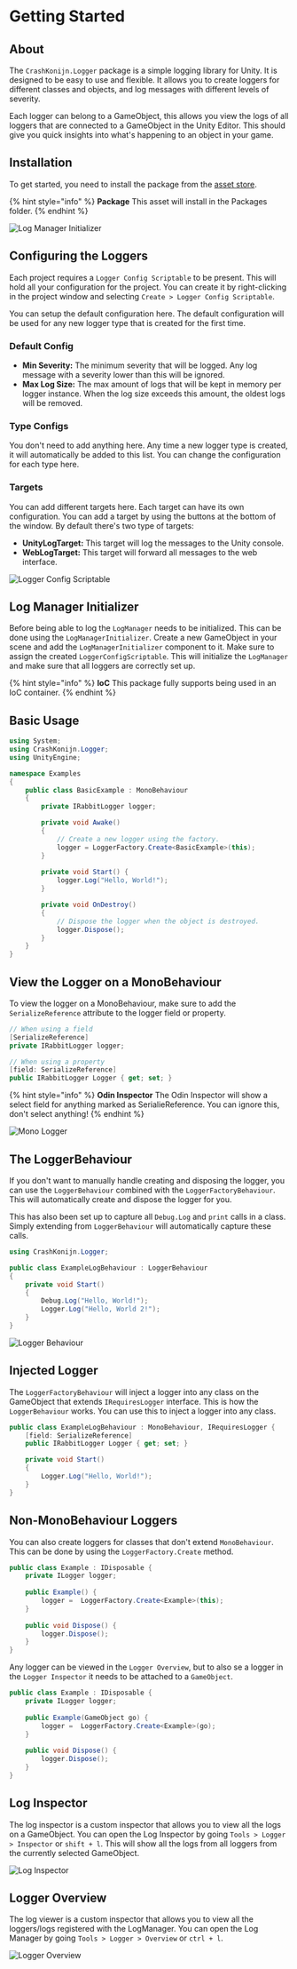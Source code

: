 ﻿# Getting Started

## About

The `CrashKonijn.Logger` package is a simple logging library for Unity. It is designed to be easy to use and flexible. It allows you to create loggers for different classes and objects, and log messages with different levels of severity.

Each logger can belong to a GameObject, this allows you view the logs of all loggers that are connected to a GameObject in the Unity Editor. This should give you quick insights into what's happening to an object in your game.

## Installation

To get started, you need to install the package from the [asset store](https://assetstore.unity.com/packages/slug/305396).

{% hint style="info" %}
**Package** This asset will install in the Packages folder.
{% endhint %}

![Log Manager Initializer](images/log_manager_initializer.png)

## Configuring the Loggers

Each project requires a `Logger Config Scriptable` to be present. This will hold all your configuration for the project. You can create it by right-clicking in the project window and selecting `Create > Logger Config Scriptable`.

You can setup the default configuration here. The default configuration will be used for any new logger type that is created for the first time.

### Default Config
- **Min Severity:** The minimum severity that will be logged. Any log message with a severity lower than this will be ignored.
- **Max Log Size:** The max amount of logs that will be kept in memory per logger instance. When the log size exceeds this amount, the oldest logs will be removed.

### Type Configs
You don't need to add anything here. Any time a new logger type is created, it will automatically be added to this list. You can change the configuration for each type here.

### Targets
You can add different targets here. Each target can have its own configuration. You can add a target by using the buttons at the bottom of the window. By default there's two type of targets:

- **UnityLogTarget:** This target will log the messages to the Unity console.
- **WebLogTarget:** This target will forward all messages to the web interface.

![Logger Config Scriptable](images/logger_config_scriptable.png)

## Log Manager Initializer

Before being able to log the `LogManager` needs to be initialized. This can be done using the `LogManagerInitializer`. Create a new GameObject in your scene and add the `LogManagerInitializer` component to it. Make sure to assign the created `LoggerConfigScriptable`. This will initialize the `LogManager` and make sure that all loggers are correctly set up.

{% hint style="info" %}
**IoC** This package fully supports being used in an IoC container.
{% endhint %}

## Basic Usage

```csharp
using System;
using CrashKonijn.Logger;
using UnityEngine;

namespace Examples
{
    public class BasicExample : MonoBehaviour
    {
        private IRabbitLogger logger;

        private void Awake()
        {
            // Create a new logger using the factory.
            logger = LoggerFactory.Create<BasicExample>(this);
        }
        
        private void Start() {
            logger.Log("Hello, World!");
        }

        private void OnDestroy()
        {
            // Dispose the logger when the object is destroyed.
            logger.Dispose();
        }
    }
}
```

## View the Logger on a MonoBehaviour
To view the logger on a MonoBehaviour, make sure to add the `SerializeReference` attribute to the logger field or property.

```csharp
// When using a field
[SerializeReference]
private IRabbitLogger logger;

// When using a property
[field: SerializeReference]
public IRabbitLogger Logger { get; set; }
```

{% hint style="info" %}
**Odin Inspector** The Odin Inspector will show a select field for anything marked as SerialieReference. You can ignore this, don't select anything!
{% endhint %}

![Mono Logger](images/mono_logger.png)

## The LoggerBehaviour
If you don't want to manually handle creating and disposing the logger, you can use the `LoggerBehaviour` combined with the `LoggerFactoryBehaviour`. This will automatically create and dispose the logger for you.

This has also been set up to capture all `Debug.Log` and `print` calls in a class. Simply extending from `LoggerBehaviour` will automatically capture these calls.

```csharp
using CrashKonijn.Logger;

public class ExampleLogBehaviour : LoggerBehaviour
{
    private void Start()
    {
        Debug.Log("Hello, World!");
        Logger.Log("Hello, World 2!");
    }
}
```

![Logger Behaviour](images/logger_behaviour.png)

## Injected Logger
The `LoggerFactoryBehaviour` will inject a logger into any class on the GameObject that extends `IRequiresLogger` interface. This is how the `LoggerBehaviour` works. You can use this to inject a logger into any class.

```csharp
public class ExampleLogBehaviour : MonoBehaviour, IRequiresLogger {
    [field: SerializeReference]
    public IRabbitLogger Logger { get; set; }

    private void Start()
    {
        Logger.Log("Hello, World!");
    }    
}
```

## Non-MonoBehaviour Loggers
You can also create loggers for classes that don't extend `MonoBehaviour`. This can be done by using the `LoggerFactory.Create` method.

```csharp
public class Example : IDisposable {
    private ILogger logger;
    
    public Example() {
        logger =  LoggerFactory.Create<Example>(this);
    }
    
    public void Dispose() {
        logger.Dispose();
    }
}
```

Any logger can be viewed in the `Logger Overview`, but to also se a logger in the `Logger Inspector` it needs to be attached to a `GameObject`.
```csharp
public class Example : IDisposable {
    private ILogger logger;
    
    public Example(GameObject go) {
        logger =  LoggerFactory.Create<Example>(go);
    }
    
    public void Dispose() {
        logger.Dispose();
    }
}
```

## Log Inspector

The log inspector is a custom inspector that allows you to view all the logs on a GameObject. You can open the Log Inspector by going `Tools > Logger > Inspector` or `shift + l`. This will show all the logs from all loggers from the currently selected GameObject.

![Log Inspector](images/log_inspector.png)

## Logger Overview

The log viewer is a custom inspector that allows you to view all the loggers/logs registered with the LogManager. You can open the Log Manager by going `Tools > Logger > Overview` or `ctrl + l`.

![Logger Overview](images/log_manager.png)